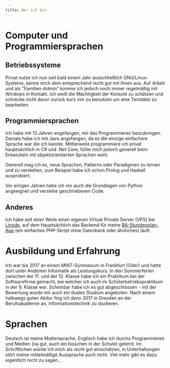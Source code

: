 ```yaml
---
title: Wer ich bin
---
```


# Computer und Programmiersprachen

## Betriebssysteme
Privat nutze ich nun seit bald einem Jahr ausschließlich GNU/Linux-Systeme, kenne mich dem entsprechend recht gut mit ihnen aus. Auf Arbeit und als "Familien-Admin" komme ich jedoch noch immer regelmäßig mit Windows in Kontakt. Ich weiß die Mächtigkeit der Konsole zu schätzen und schrecke nicht davor zurück kurz vim zu benutzen um eine Textdatei zu bearbeiten.

## Programmiersprachen
Ich habe mit 13 Jahren angefangen, mir das Programmieren beizubringen. Damals habe ich mit Java angefangen, da es die einzige einfachere Sprache war die ich kannte. Mittlerweile programmiere ich privat hauptsächlich in C# und .Net Core, fühle mich jedoch generell beim Entwickeln mit objektorientierten Sprachen wohl.

Generell mag ich es, neue Sprachen, Patterns oder Paradigmen zu lernen und zu verstehen, zum Beispiel habe ich schon Prolog und Haskell ausprobiert. 

Vor einigen Jahren habe ich mir auch die Grundlagen von Python angeeignet und verstehe geschriebenen Code.

## Anderes
Ich habe seit einer Weile einen eigenen Virtual Private Server (VPS) bei [Linode](//linode.com), auf dem Hauptsächlich das Backend für meine [BA-Stundenplan-App](//github.com/kaesaecracker/CampusDual) (ein einfaches PHP-Skript ohne Datenbank oder ähnliches) läuft.

# Ausbildung und Erfahrung
Ich war bis 2017 an einem MINT-Gymnasium in Frankfurt (Oder) und hatte dort unter Anderem Informatik als Leistungskurs. In den Sommerferien zwischen der 11. und der 12. Klasse habe ich ein Praktikum bei der Softwarefirma gemacht, bei welcher ich auch im Schülerbetriebspraktikum in der 9. Klasse war. Scheinbar habe ich es gut abgeschlossen - mit der Bewertung wurde mir auch ein duales Studium angeboten. Nach einem halbwegs guten Abitur fing ich dann 2017 in Dresden an der Berufsakademie an, Informationstechnik zu studieren.

# Sprachen
Deutsch ist meine Muttersprache, Englisch habe ich durchs Programmieren und Medien (na gut, auch ein bisschen in der Schule) gelernt. Im Schriftlichen würde ich mich als recht gut einschätzen, in Unterhaltungen stört meine mittelmäßige Aussprache auch nicht. Viel mehr gibt es dazu eigentlich nicht zu sagen...
